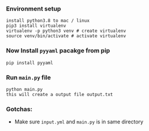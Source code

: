 ### Environment setup

```cython
install python3.8 to mac / linux
pip3 install virtualenv
virtualenv -p python3 venv # create virtualenv
source venv/bin/activate # activate virtualenv
```
### Now Install `pyyaml` pacakge from pip

```cython
pip install pyyaml
```

### Run `main.py` file
```cython
python main.py
this will create a output file output.txt
```

### Gotchas:
- Make sure `input.yml` and `main.py` is in same directory
